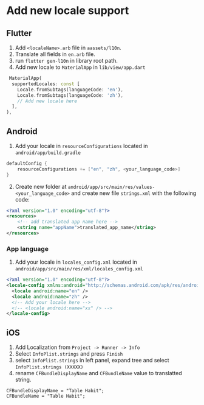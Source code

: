 # Add new locale support

## Flutter

1. Add `<localeName>.arb` file in `aassets/l10n`.
2. Translate all fields in `en.arb` file.
3. run `flutter gen-l10n` in library root path.
4. Add new locale to `MaterialApp` in `lib/view/app.dart`

```dart
 MaterialApp(
  supportedLocales: const [
    Locale.fromSubtags(languageCode: 'en'),
    Locale.fromSubtags(languageCode: 'zh'),
    // Add new locale here
  ],
),
```

## Android

1. Add your locale in `resourceConfigurations` located in `android/app/build.gradle`

```gradle
defaultConfig {
    resourceConfigurations += ["en", "zh", <your_language_code>]
}
```

2. Create new folder at `android/app/src/main/res/values-<your_language_code>`
and create new file `strings.xml` with the following code:

```xml
<?xml version="1.0" encoding="utf-8"?>
<resources>
    <!-- add translated app name here -->
    <string name="appName">translated_app_name</string>
</resources>
```

### App language

1. Add your locale in `locales_config.xml` located in `android/app/src/main/res/xml/locales_config.xml`

```xml
<?xml version="1.0" encoding="utf-8"?>
<locale-config xmlns:android="http://schemas.android.com/apk/res/android">
  <locale android:name="en" />
  <locale android:name="zh" />
  <!-- Add your locale here -->
  <!-- <locale android:name="xx" /> -->
</locale-config>
```

## iOS

1. Add Localization from `Project -> Runner -> Info`
2. Select `InfoPlist.strings` and press `Finish`
3. select `InfoPlist.strings` in left panel, expand tree and select `InfoPlist.strings (XXXXX)`
4. rename `CFBundleDisplayName` and `CFBundleName` value to translatted string.

```strings
CFBundleDisplayName = "Table Habit";
CFBundleName = "Table Habit";
```
